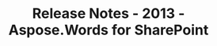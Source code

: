 ﻿---
title: Release Notes - 2013 - Aspose.Words for SharePoint
articleTitle: Release Notes - 2013
linktitle: Release Notes - 2013
description: "Release Notes - 2013 – learn about the latest updates and fixes."
type: docs
weight: 70
url: /sharepoint/release-notes-2013/
---


